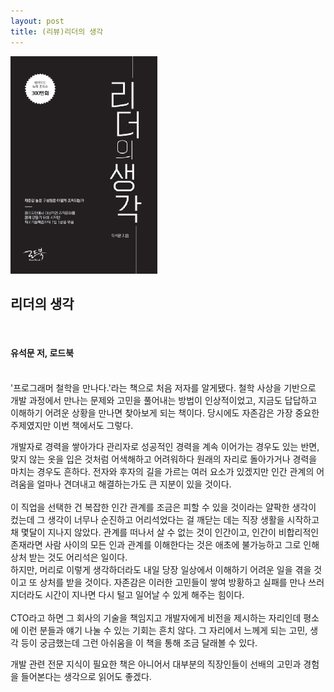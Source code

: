 ```yaml
---
layout: post
title: (리뷰)리더의 생각
---
```


[![01.png](/img/2023_07_08/image.png)](https://www.yes24.com/Product/Goods/116922949)


## 리더의 생각

​
#### 유석문 저, 로드북  

​<br>
'프로그래머 철학을 만나다.'라는 책으로 처음 저자를 알게됐다. 철학 사상을 기반으로 개발 과정에서 만나는 문제와 고민을 풀어내는 방법이 인상적이었고, 지금도 답답하고 이해하기 어려운 상황을 만나면 찾아보게 되는 책이다. 당시에도 자존감은 가장 중요한 주제였지만 이번 책에서도 그렇다.<br>  

개발자로 경력을 쌓아가다 관리자로 성공적인 경력을 계속 이어가는 경우도 있는 반면, 맞지 않는 옷을 입은 것처럼 어색해하고 어려워하다 원래의 자리로 돌아가거나 경력을 마치는 경우도 흔하다. 전자와 후자의 길을 가르는 여러 요소가 있겠지만 인간 관계의 어려움을 얼마나 견뎌내고 해결하는가도 큰 지분이 있을 것이다.<br>  
​
이 직업을 선택한 건 복잡한 인간 관계를 조금은 피할 수 있을 것이라는 얄팍한 생각이 컸는데 그 생각이 너무나 순진하고 어리석었다는 걸 깨닫는 데는 직장 생활을 시작하고 채 몇달이 지나지 않았다.
관계를 떠나서 살 수 없는 것이 인간이고, 인간이 비합리적인 존재라면 사람 사이의 모든 인과 관계를 이해한다는 것은 애초에 불가능하고 그로 인해 상처 받는 것도 어리석은 일이다.  
하지만, 머리로 이렇게 생각하더라도 내일 당장 일상에서 이해하기 어려운 일을 겪을 것이고 또 상처를 받을 것이다.
자존감은 이러한 고민들이 쌓여 방황하고 실패를 만나 쓰러지더라도 시간이 지나면 다시 털고 일어날 수 있게 해주는 힘이다.<br>  
​
CTO라고 하면 그 회사의 기술을 책임지고 개발자에게 비전을 제시하는 자리인데 평소에 이런 분들과 얘기 나눌 수 있는 기회는 흔치 않다. 그 자리에서 느께게 되는 고민, 생각 등이 궁금했는데 그런 아쉬움을 이 책을 통해 조금 달래볼 수 있다.​<br>  

개발 관련 전문 지식이 필요한 책은 아니어서 대부분의 직장인들이 선배의 고민과 경험을 들어본다는 생각으로 읽어도 좋겠다.